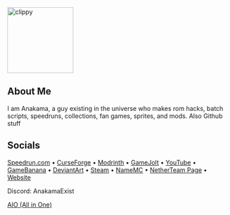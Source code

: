 <img src="https://github.com/user-attachments/assets/23876fe7-ea8c-4e5c-92e3-3fb0c643f981" alt="clippy" width="150">

## About Me
I am Anakama, a guy existing in the universe who makes rom hacks, batch scripts, speedruns, collections, fan games, sprites, and mods.
Also Github stuff
## Socials
[Speedrun.com](https://speedrun.com/users/Anakama) • [CurseForge](https://www.curseforge.com/members/anakamathehedgehog/) • [Modrinth](https://modrinth.com/user/Anakama) • [GameJolt](http://gamejolt.com/@anakama) • [YouTube](https://www.youtube.com/@anakamaexist) • [GameBanana](https://gamebanana.com/members/2067027) • [DeviantArt](https://www.deviantart.com/belufatr) • [Steam](https://steamcommunity.com/id/AnakamaTheHedgehog/) • [NameMC](https://namemc.com/profile/AnakamaTH.1) • [NetherTeam Page](https://mcnetherteam.github.io/) • [Website](https://anakamath.github.io) 


Discord: AnakamaExist

[AIO (All in One)](https://anakamath.github.io/socials.html)
